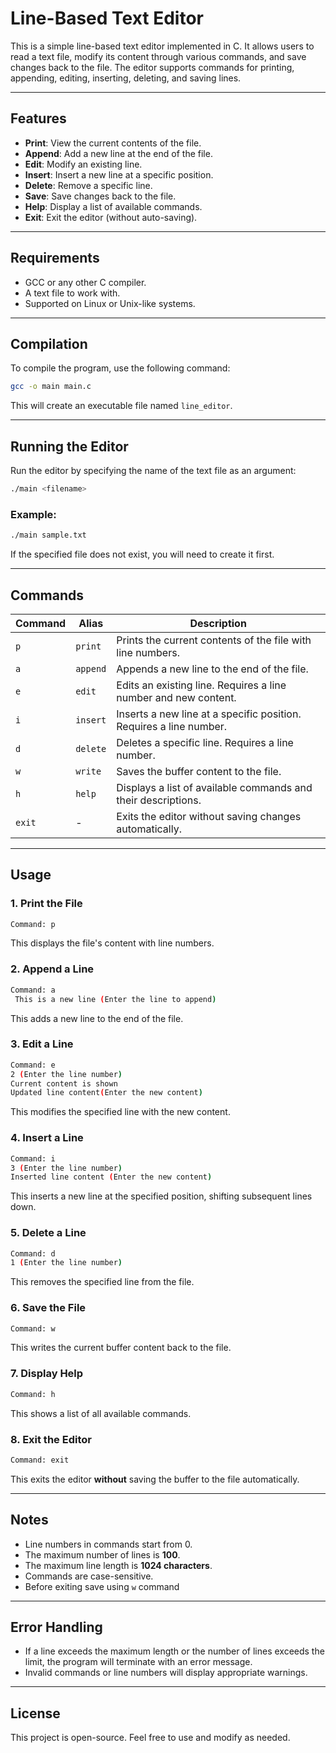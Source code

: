 # Line-Based Text Editor

This is a simple line-based text editor implemented in C. It allows users to read a text file, modify its content through various commands, and save changes back to the file. The editor supports commands for printing, appending, editing, inserting, deleting, and saving lines.

---

## Features
- **Print**: View the current contents of the file.
- **Append**: Add a new line at the end of the file.
- **Edit**: Modify an existing line.
- **Insert**: Insert a new line at a specific position.
- **Delete**: Remove a specific line.
- **Save**: Save changes back to the file.
- **Help**: Display a list of available commands.
- **Exit**: Exit the editor (without auto-saving).

---

## Requirements
- GCC or any other C compiler.
- A text file to work with.
- Supported on Linux or Unix-like systems.

---

## Compilation
To compile the program, use the following command:
```bash
gcc -o main main.c
```

This will create an executable file named `line_editor`.

---

## Running the Editor
Run the editor by specifying the name of the text file as an argument:
```bash
./main <filename>
```

### Example:
```bash
./main sample.txt
```

If the specified file does not exist, you will need to create it first.

---

## Commands

| Command       | Alias   | Description                                                                 |
|---------------|---------|-----------------------------------------------------------------------------|
| `p`           | `print` | Prints the current contents of the file with line numbers.                 |
| `a`           | `append`| Appends a new line to the end of the file.                                  |
| `e`           | `edit`  | Edits an existing line. Requires a line number and new content.             |
| `i`           | `insert`| Inserts a new line at a specific position. Requires a line number.          |
| `d`           | `delete`| Deletes a specific line. Requires a line number.                            |
| `w`           | `write` | Saves the buffer content to the file.                                      |
| `h`           | `help`  | Displays a list of available commands and their descriptions.               |
| `exit`        | -       | Exits the editor without saving changes automatically.                      |

---

## Usage
### 1. Print the File
```bash
Command: p
```
This displays the file's content with line numbers.

### 2. Append a Line
```bash
Command: a
 This is a new line (Enter the line to append)
```
This adds a new line to the end of the file.

### 3. Edit a Line
```bash
Command: e
2 (Enter the line number)
Current content is shown
Updated line content(Enter the new content)
```
This modifies the specified line with the new content.

### 4. Insert a Line
```bash
Command: i
3 (Enter the line number)
Inserted line content (Enter the new content)
```
This inserts a new line at the specified position, shifting subsequent lines down.

### 5. Delete a Line
```bash
Command: d
1 (Enter the line number)
```
This removes the specified line from the file.

### 6. Save the File 
```bash
Command: w
```
This writes the current buffer content back to the file.

### 7. Display Help
```bash
Command: h
```
This shows a list of all available commands.

### 8. Exit the Editor
```bash
Command: exit
```
This exits the editor <b>without</b> saving the buffer to the file automatically.

---

## Notes
- Line numbers in commands start from 0.
- The maximum number of lines is **100**.
- The maximum line length is **1024 characters**.
- Commands are case-sensitive.
- Before exiting save using `w` command

---

## Error Handling
- If a line exceeds the maximum length or the number of lines exceeds the limit, the program will terminate with an error message.
- Invalid commands or line numbers will display appropriate warnings.

---

## License
This project is open-source. Feel free to use and modify as needed.

